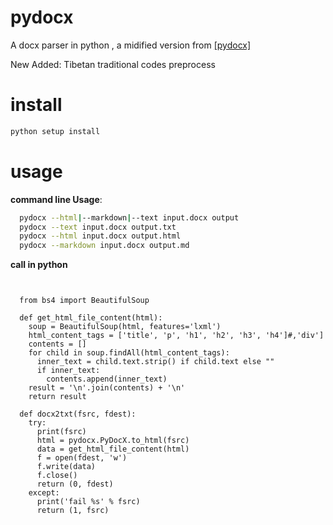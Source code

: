 # pydocx
A docx parser in python , a midified version from <a href="https://github.com/CenterForOpenScience/pydocx">[pydocx]</a> 

New Added: Tibetan traditional codes preprocess

# install
``` bash
python setup install
``` 

# usage
**command line Usage**: 
``` bash 
  pydocx --html|--markdown|--text input.docx output
  pydocx --text input.docx output.txt
  pydocx --html input.docx output.html
  pydocx --markdown input.docx output.md
``` 
**call in python**

  <pre><code>
  
  from bs4 import BeautifulSoup
  
  def get_html_file_content(html):
    soup = BeautifulSoup(html, features='lxml')
    html_content_tags = ['title', 'p', 'h1', 'h2', 'h3', 'h4']#,'div']
    contents = []
    for child in soup.findAll(html_content_tags):
      inner_text = child.text.strip() if child.text else ""
      if inner_text:
        contents.append(inner_text)
    result = '\n'.join(contents) + '\n'
    return result

  def docx2txt(fsrc, fdest):
    try:
      print(fsrc) 
      html = pydocx.PyDocX.to_html(fsrc)
      data = get_html_file_content(html)
      f = open(fdest, 'w')
      f.write(data)
      f.close()
      return (0, fdest)
    except:
      print('fail %s' % fsrc)
      return (1, fsrc)
</code></pre>
